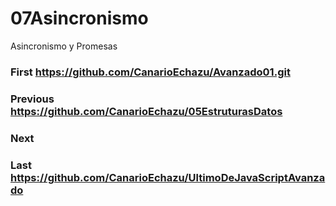 # 07Asincronismo
Asincronismo y Promesas
### First https://github.com/CanarioEchazu/Avanzado01.git
### Previous https://github.com/CanarioEchazu/05EstruturasDatos
### Next
### Last https://github.com/CanarioEchazu/UltimoDeJavaScriptAvanzado
